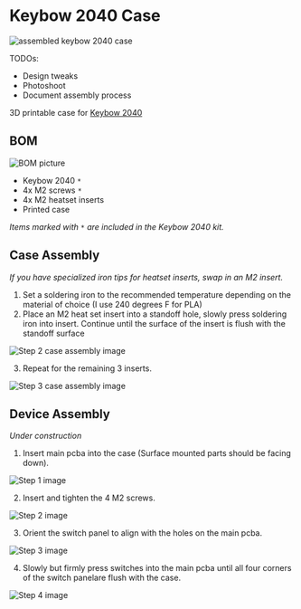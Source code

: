 # Keybow 2040 Case

![assembled keybow 2040 case](images/assembled_1.jpg)

TODOs:

- Design tweaks
- Photoshoot
- Document assembly process

3D printable case for [Keybow 2040](https://shop.pimoroni.com/products/keybow-2040)

## BOM

![BOM picture](images/bom.jpg)

- Keybow 2040 `*`
- 4x M2 screws `*`
- 4x M2 heatset inserts
- Printed case

*Items marked with `*` are included in the Keybow 2040 kit.*

## Case Assembly

*If you have specialized iron tips for heatset inserts, swap in an M2 insert.*

1. Set a soldering iron to the recommended temperature depending on the material of choice (I use 240 degrees F for PLA)
2. Place an M2 heat set insert into a standoff hole, slowly press soldering iron into insert. Continue until the surface of the insert is flush with the standoff surface

![Step 2 case assembly image](images/case_assembly_2.jpg)

3. Repeat for the remaining 3 inserts.

![Step 3 case assembly image](images/case_assembly_3.jpg)

## Device Assembly

*Under construction*

1. Insert main pcba into the case (Surface mounted parts should be facing down).

![Step 1 image](images/assembly_1.jpg)

2. Insert and tighten the 4 M2 screws.

![Step 2 image](images/assembly_2.jpg)

3. Orient the switch panel to align with the holes on the main pcba.

![Step 3 image](images/assembly_3.jpg)

4. Slowly but firmly press switches into the main pcba until all four corners of the switch panelare flush with the case.

![Step 4 image](images/assembly_4.jpg)
